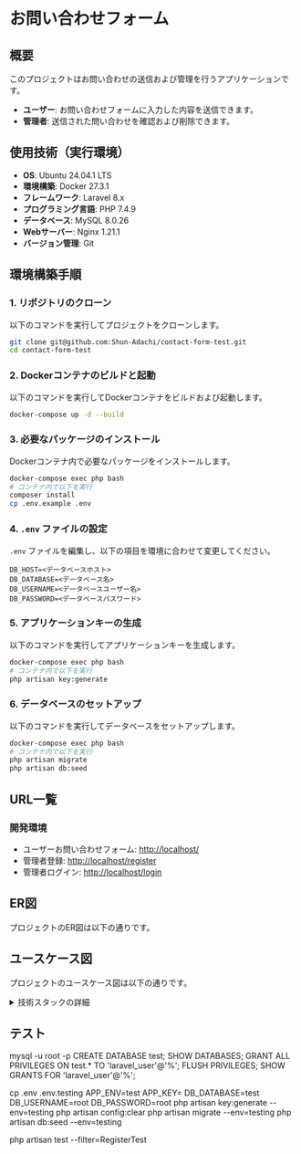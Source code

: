 # お問い合わせフォーム

## 概要

このプロジェクトはお問い合わせの送信および管理を行うアプリケーションです。

- **ユーザー**: お問い合わせフォームに入力した内容を送信できます。
- **管理者**: 送信された問い合わせを確認および削除できます。

## 使用技術（実行環境）

- **OS**: Ubuntu 24.04.1 LTS
- **環境構築**: Docker 27.3.1
- **フレームワーク**: Laravel 8.x
- **プログラミング言語**: PHP 7.4.9
- **データベース**: MySQL 8.0.26
- **Webサーバー**: Nginx 1.21.1
- **バージョン管理**: Git

## 環境構築手順

### 1. リポジトリのクローン

以下のコマンドを実行してプロジェクトをクローンします。

```bash
git clone git@github.com:Shun-Adachi/contact-form-test.git
cd contact-form-test
```

### 2. Dockerコンテナのビルドと起動

以下のコマンドを実行してDockerコンテナをビルドおよび起動します。

```bash
docker-compose up -d --build
```

### 3. 必要なパッケージのインストール

Dockerコンテナ内で必要なパッケージをインストールします。

```bash
docker-compose exec php bash
# コンテナ内で以下を実行
composer install
cp .env.example .env
```

### 4. `.env` ファイルの設定

`.env` ファイルを編集し、以下の項目を環境に合わせて変更してください。

```env
DB_HOST=<データベースホスト>
DB_DATABASE=<データベース名>
DB_USERNAME=<データベースユーザー名>
DB_PASSWORD=<データベースパスワード>
```

### 5. アプリケーションキーの生成

以下のコマンドを実行してアプリケーションキーを生成します。

```bash
docker-compose exec php bash
# コンテナ内で以下を実行
php artisan key:generate
```

### 6. データベースのセットアップ

以下のコマンドを実行してデータベースをセットアップします。

```bash
docker-compose exec php bash
# コンテナ内で以下を実行
php artisan migrate
php artisan db:seed
```

## URL一覧

### 開発環境

- ユーザーお問い合わせフォーム: <http://localhost/>
- 管理者登録: <http://localhost/register>
- 管理者ログイン: <http://localhost/login>

## ER図

プロジェクトのER図は以下の通りです。

## ユースケース図

プロジェクトのユースケース図は以下の通りです。

<details>
  <summary>技術スタックの詳細</summary>

  | 技術名     | バージョン | 説明             |
  |------------|------------|----------------|
  | Python     | 3.9        | バックエンド言語 |
  | React      | 17.0       | フロントエンド   |
  | PostgreSQL | 13         | データベース     |

</details>

## テスト

mysql -u root -p
CREATE DATABASE test;
SHOW DATABASES;
GRANT ALL PRIVILEGES ON test.* TO 'laravel_user'@'%';
FLUSH PRIVILEGES;
SHOW GRANTS FOR 'laravel_user'@'%';

cp .env .env.testing
APP_ENV=test
APP_KEY=
DB_DATABASE=test
DB_USERNAME=root
DB_PASSWORD=root
php artisan key:generate --env=testing
php artisan config:clear
php artisan migrate --env=testing
php artisan db:seed --env=testing

php artisan test --filter=RegisterTest
